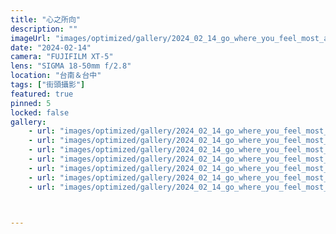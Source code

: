 ```yaml
---
title: "心之所向"
description: ""
imageUrl: "images/optimized/gallery/2024_02_14_go_where_you_feel_most_alive/DSCF0013 10 Edited.webp"
date: "2024-02-14"
camera: "FUJIFILM XT-5"
lens: "SIGMA 18-50mm f/2.8"
location: "台南＆台中"
tags: ["街頭攝影"]
featured: true
pinned: 5
locked: false
gallery:
    - url: "images/optimized/gallery/2024_02_14_go_where_you_feel_most_alive/DSCF0035 18 Edited-thumb.webp"
    - url: "images/optimized/gallery/2024_02_14_go_where_you_feel_most_alive/DSCF0036 19 Edited.webp"
    - url: "images/optimized/gallery/2024_02_14_go_where_you_feel_most_alive/DSCF0048 5 Edited.webp"
    - url: "images/optimized/gallery/2024_02_14_go_where_you_feel_most_alive/DSCF0042 3 Edited.webp"
    - url: "images/optimized/gallery/2024_02_14_go_where_you_feel_most_alive/DSCF0047 4 Edited.webp"
    - url: "images/optimized/gallery/2024_02_14_go_where_you_feel_most_alive/DSCF0035 11 Edited.webp"
    - url: "images/optimized/gallery/2024_02_14_go_where_you_feel_most_alive/DSCF0367 20 Edited.webp"



---
```


<!-- ## About This Collection

This collection explores the geometric patterns, lines, and shapes found in modern urban architecture. Through careful framing and composition, I aim to highlight the mathematical precision and artistic elements present in structures we often pass by without notice.

## The Story Behind the Photos

Walking through cities with a camera forces you to look up, down, and around in ways that daily commuters rarely do. These photographs were taken over a period of six months across several major metropolitan areas. Each image represents a moment where the built environment revealed its underlying design principles.

## Technical Details

All images were shot with a Sony A7III camera paired with a 24-70mm f/2.8 GM lens. I primarily used apertures between f/8 and f/11 to maintain sharpness across the frame, often employing a tripod for the lowest ISO possible. Post-processing was minimal, focusing on contrast adjustment and perspective correction to emphasize the geometric elements.

## Location Notes

The photographs span several locations including New York, Chicago, and San Francisco. Each city offers its own architectural character - from New York's mixture of historic and ultra-modern, to Chicago's pioneering skyscrapers, to San Francisco's unique blend of styles influenced by its geography.

![Looking up at a glass skyscraper](/images/optimized/gallery/test1/amanda-marie-xgn822lnt4Q-unsplash.webp) -->